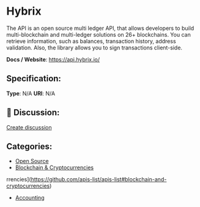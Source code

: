 # Hybrix


The API is an open source multi ledger API, that allows developers to build multi-blockchain and multi-ledger solutions on 26+ blockchains. You can retrieve information, such as balances, transaction history, address validation. Also, the library allows you to sign transactions client-side.

**Docs / Website**: https://api.hybrix.io/

## Specification:
**Type**:  N/A 
**URI**:  N/A 

## 💬 Discussion:
[Create discussion](https://github.com/apis-list/apis-list/discussions/new)

## Categories:
- [Open Source](https://github.com/apis-list/apis-list#open-source)
- [Blockchain & Cryptocurrencies](https://github.com/apis-list/apis-list#blockchain-and-cryptocurrencies)



rrencies](https://github.com/apis-list/apis-list#blockchain-and-cryptocurrencies)
- [Accounting](https://github.com/apis-list/apis-list#accounting)



